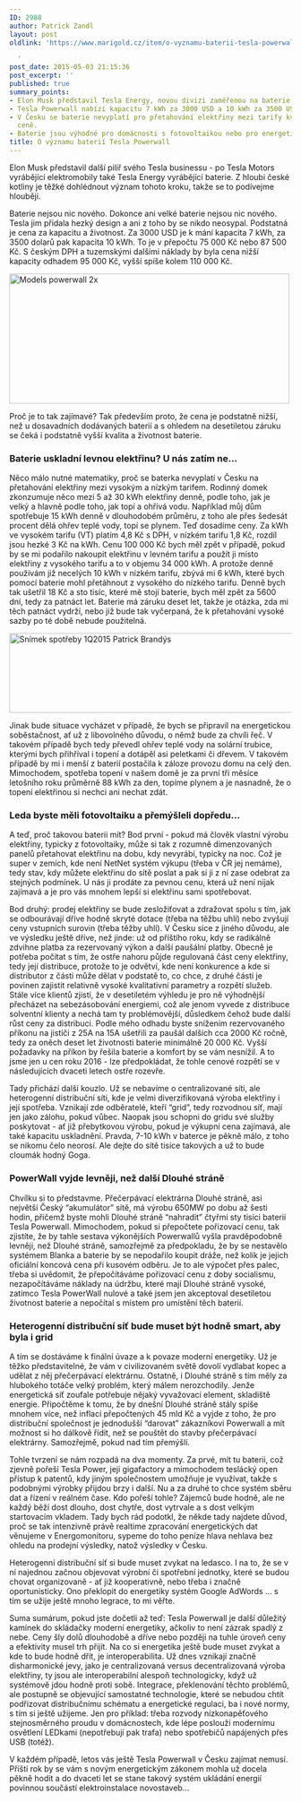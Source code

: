 ```yaml
---
ID: 2988
author: Patrick Zandl
layout: post
oldlink: 'https://www.marigold.cz/item/o-vyznamu-baterii-tesla-powerwall

  '
post_date: 2015-05-03 21:15:36
post_excerpt: ''
published: true
summary_points:
- Elon Musk představil Tesla Energy, novou divizi zaměřenou na baterie.
- Tesla Powerwall nabízí kapacitu 7 kWh za 3000 USD a 10 kWh za 3500 USD.
- V Česku se baterie nevyplatí pro přetahování elektřiny mezi tarify kvůli vysoké
  ceně.
- Baterie jsou výhodné pro domácnosti s fotovoltaikou nebo pro energetickou soběstačnost.
title: O významu baterií Tesla Powerwall
---
```


<p>Elon Musk představil další pilíř svého Tesla businessu - po Tesla Motors vyrábějící elektromobily také Tesla Energy vyrábějící baterie. Z hloubi české kotliny je těžké dohlédnout význam tohoto kroku, takže se to podívejme hlouběji. </p>


<!--more-->

<p>Baterie nejsou nic nového. Dokonce ani velké baterie nejsou nic nového. Tesla jim přidala hezký design a ani z toho by se nikdo neosypal. Podstatná je cena za kapacitu a životnost. Za 3000 USD je k mání kapacita 7 kWh, za 3500 dolarů pak kapacita 10 kWh. To je v přepočtu 75 000 Kč nebo 87 500 Kč. S českým DPH a tuzemskými dalšími náklady by byla cena nižší kapacity odhadem 95 000 Kč, vyšší spíše kolem 110 000 Kč.</p>

<p><img title="models-powerwall@2x.jpg" src="http://www.marigold.cz/wp-content/uploads/models-powerwall@2x.jpg" alt="Models powerwall 2x" width="500" height="232" border="0" /></p>

<p>Proč je to tak zajímavé? Tak především proto, že cena je podstatně nižší, než u dosavadních dodávaných baterií a s ohledem na desetiletou záruku se čeká i podstatně vyšší kvalita a životnost baterie.</p>

<h3>Baterie uskladní levnou elektřinu? U nás zatím ne… </h3>
<p>Něco málo nutné matematiky, proč se baterka nevyplatí v Česku na přetahování elektřiny mezi vysokým a nízkým tarifem. Rodinný domek zkonzumuje něco mezi 5 až 30 kWh elektřiny denně, podle toho, jak je velký a hlavně podle toho, jak topí a ohřívá vodu. Například můj dům spotřebuje 15 kWh denně v dlouhodobém průměru, z toho ale přes šedesát procent dělá ohřev teplé vody, topí se plynem. Teď dosadíme ceny. Za kWh ve vysokém tarifu (VT) platím 4,8 Kč s DPH, v nízkém tarifu 1,8 Kč, rozdíl jsou hezké 3 Kč na kWh. Cenu 100 000 Kč bych měl zpět v případě, pokud by se mi podařilo nakoupit elektřinu v levném tarifu a použít ji místo elektřiny z vysokého tarifu a to v objemu 34 000 kWh. A protože denně používám již necelých 10 kWh v nízkém tarifu, zbývá mi 6 kWh, které bych pomocí baterie mohl přetáhnout z vysokého do nízkého tarifu. Denně bych tak ušetřil 18 Kč a sto tisíc, které mě stojí baterie, bych měl zpět za 5600 dní, tedy za patnáct let. Baterie má záruku deset let, takže je otázka, zda mi těch patnáct vydrží, nebo již bude tak vyčerpaná, že k přetahování vysoké sazby po té době nebude použitelná.</p>

<p><img title="Snímek obrazovky 2015-05-03 v 14.30.27.png" src="http://www.marigold.cz/wp-content/uploads/Snímek-obrazovky-2015-05-03-v-14.30.271.png" alt="Snímek spotřeby 1Q2015 Patrick Brandýs" width="508" height="142" border="0" /></p>

<p>Jinak bude situace vycházet v případě, že bych se připravil na energetickou soběstačnost, ať už z libovolného důvodu, o němž bude za chvíli řeč. V takovém případě bych tedy převedl ohřev teplé vody na solární trubice, kterými bych přihříval i topení a dotápěl asi peletkami či dřevem. V takovém případě by mi i menší z baterií postačila k záloze provozu domu na celý den. Mimochodem, spotřeba topení v našem domě je za první tři měsíce letošního roku průměrně 88 kWh za den, topíme plynem a je nasnadně, že o topení elektřinou si nechci ani nechat zdát.</p>

<h3>Leda byste měli fotovoltaiku a přemýšleli dopředu...</h3>
<p>A teď, proč takovou baterii mít? Bod první - pokud má člověk vlastní výrobu elektřiny, typicky z fotovoltaiky, může si tak z rozumně dimenzovaných panelů přetahovat elektřinu na dobu, kdy nevyrábí, typicky na noc. Což je super v zemích, kde není NetNet systém výkupu (třeba v ČR jej nemáme), tedy stav, kdy můžete elektřinu do sítě poslat a pak si ji z ní zase odebrat za stejných podmínek. U nás ji prodáte za pevnou cenu, která už není nijak zajímavá a je pro vás mnohem lepší si elektřinu sami spotřebovat.</p>

<p>Bod druhý: prodej elektřiny se bude zesložiťovat a zdražovat spolu s tím, jak se odbourávají dříve hodně skryté dotace (třeba na těžbu uhlí) nebo zvyšují ceny vstupních surovin (třeba těžby uhlí). V Česku sice z jiného důvodu, ale ve výsledku ještě dříve, než jinde: už od příštího roku, kdy se radikálně zdvihne platba za rezervovaný výkon a další paušální platby. Obecně je potřeba počítat s tím, že ostře nahoru půjde regulovaná část ceny elektřiny, tedy její distribuce, protože to je odvětví, kde není konkurence a kde si distributor z části může dělat v podstatě to, co chce, z druhé části je povinen zajistit relativně vysoké kvalitativní parametry a rozpětí služeb. Stále více klientů zjistí, že v desetiletém výhledu je pro ně výhodnější přecházet na sebezásobování energiemi, což ale jenom vyvede z distribuce solventní klienty a nechá tam ty problémovější, důsledkem čehož bude další růst ceny za distribuci. Podle mého odhadu byste snížením rezervovaného příkonu na jističi z 25A na 15A ušetřili za paušál dalších cca 2000 Kč ročně, tedy za oněch deset let životnosti baterie minimálně 20 000 Kč. Vyšší požadavky na příkon by řešila baterie a komfort by se vám nesnížil. A to jsme jen u cen roku 2016 - lze předpokládat, že tohle cenové rozpětí se v následujících dvaceti letech ostře rozevře.</p>

<p>Tady přichází další kouzlo. Už se nebavíme o centralizované síti, ale heterogenní distribuční síti, kde je velmi diverzifikovaná výroba elektřiny i její spotřeba. Vznikají zde odběratelé, kteří “grid”, tedy rozvodnou síť, mají jen jako zálohu, pokud vůbec. Naopak jsou schopni do gridu své služby poskytovat - ať již přebytkovou výrobu, pokud je výkupní cena zajímavá, ale také kapacitu uskladnění. Pravda, 7-10 kWh v baterce je pěkně málo, z toho se nikomu čelo neorosí. Ale dejte do sítě tisíce takových a už to bude cloumák hodný Goga.</p>

<h3>PowerWall vyjde levněji, než další Dlouhé stráně</h3>
<p>Chvílku si to představme. Přečerpávací elektrárna Dlouhé stráně, asi největší Český “akumulátor” sítě, má výrobu 650MW po dobu až šesti hodin, přičemž byste mohli Dlouhé stráně “nahradit” čtyřmi sty tisíci baterií Tesla Powerwall. Mimochodem, pokud si přepočtete pořizovací cenu, tak zjistíte, že by tahle sestava výkonějších Powerwallů vyšla pravděpodobně levněji, než Dlouhé stráně, samozřejmě za předpokladu, že by se nestavělo systémem Blanka a baterie by se nepodařilo koupit dráže, než kolik je jejich oficiální koncová cena při kusovém odběru. Je to ale výpočet přes palec, třeba si uvědomit, že přepočítáváme pořizovací cenu z doby socialismu, nezapočítáváme náklady na údržbu, které mají Dlouhé stráně vysoké, zatímco Tesla PowerWall nulové a také jsem jen akceptoval desetiletou životnost baterie a nepočítal s místem pro umístění těch baterií.</p>

<h3>Heterogenní distribuční síť bude muset být hodně smart, aby byla i grid</h3>
<p>A tím se dostáváme k finální úvaze a k povaze moderní energetiky. Už je těžko představitelné, že vám v civilizovaném světě dovolí vydlabat kopec a udělat z něj přečerpávací elektrárnu. Ostatně, i Dlouhé stráně s tím měly za hlubokého totáče velký problém, který málem nerozchodily. Jenže energetická síť zoufale potřebuje nějaký vyvažovací element, skladiště energie. Připočtěme k tomu, že by dnešní Dlouhé stráně stály spíše mnohem více, než inflací přepočtených 45 mld Kč a vyjde z toho, že pro distribuční společnost je jednodušší “darovat” zákazníkovi Powerwall a mít možnost si ho dálkově řídit, než se pouštět do stavby přečerpávací elektrárny. Samozřejmě, pokud nad tím přemýšlí.</p>

<p>Tohle tvrzení se nám rozpadá na dva momenty. Za prvé, mít tu baterii, což zjevně pořeší Tesla Power, jeji gigafactory a mimochodem teslácký open přístup k patentů, kdy jiným společnostem umožňuje je využívat, takže s podobnými výrobky přijdou brzy i další. Nu a za druhé to chce systém sběru dat a řízení v reálném čase. Kdo pořeší tohle? Zájemců bude hodně, ale ne každý běží dost dlouho, dost chytře, dost vytrvale a s dost velkým startovacím vkladem. Tady bych rád podotkl, že někde tady najdete důvod, proč se tak intenzivně právě realtime zpracování energetických dat věnujeme v Energomonitoru, sypeme do toho peníze hlava nehlava bez ohledu na prodejní výsledky, natož výsledky v Česku.</p>

<p>Heterogenní distribuční síť si bude muset zvykat na ledasco. I na to, že se v ní najednou začnou objevovat výrobní či spotřební jednotky, které se budou chovat organizovaně - ať již kooperativně, nebo třeba i značně oportunisticky. Ono překlopit do energetiky systém Google AdWords … s tím se užije ještě mnoho legrace, to mi věřte.</p>

<p>Suma sumárum, pokud jste dočetli až teď: Tesla Powerwall je další důležitý kamínek do skládačky moderní energetiky, ačkoliv to není zázrak spadlý z nebe. Ceny šly dolů dlouhodobě a dříve nebo později na tuhle úroveň ceny a efektivity musel trh přijít. Na co si energetika ještě bude muset zvykat a kde to bude hodně dřít, je interoperabilita. Už dnes vznikají značně disharmonické jevy, jako je centralizovaná versus decentralizovaná výroba elektřiny, ty jsou ale interoperabilní alespoň technologicky, když už systémově jdou hodně proti sobě. Integrace, překlenování těchto problémů, ale postupně se objevující samostatné technologie, které se nebudou chtít podřizovat distribučnímu schématu a energetické regulaci, ba i nové normy, s tím si ještě užijeme. Jen pro příklad: třeba rozvody nízkonapěťového stejnosměrného proudu v domácnostech, kde lépe poslouží modernímu osvětlení LEDkami (nepotřebují pak trafa) nebo spotřebičů napájených přes USB (totéž).</p>

<p>V každém případě, letos vás ještě Tesla Powerwall v Česku zajímat nemusí. Příští rok by se vám s novým energetickým zákonem mohla už docela pěkně hodit a do dvaceti let se stane takový systém ukládání energií povinnou součástí elektroinstalace novostaveb…</p>